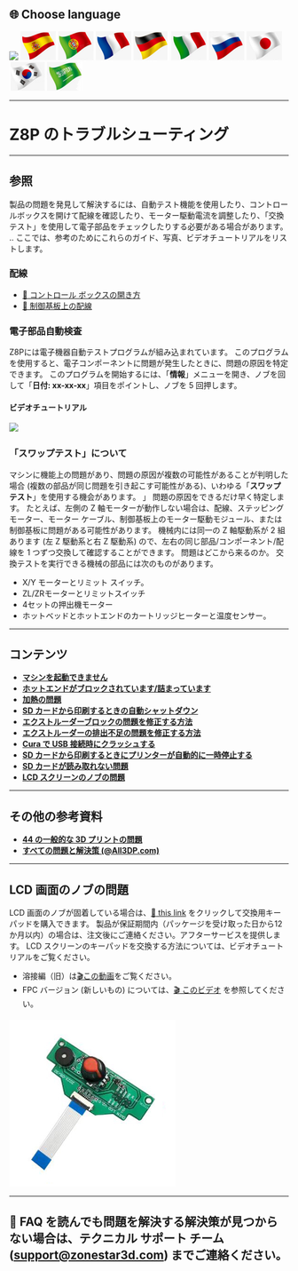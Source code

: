 ## <a id="choose-language">:globe_with_meridians: Choose language </a>
[![]( /EN.png)](https://github.com/ZONESTAR3D/Z8P/blob/main/Z8P_FAQ/readme.md)
[![](./lanpic/ES.png)](https://github.com/ZONESTAR3D/Z8P/blob/main/Z8P_FAQ/readme-es.md)
[![](./lanpic/PT.png)](https://github.com/ZONESTAR3D/Z8P/blob/main/Z8P_FAQ/readme-pt.md)
[![](./lanpic/FR.png)](https://github.com/ZONESTAR3D/Z8P/blob/main/Z8P_FAQ/readme-fr.md)
[![](./lanpic/DE.png)](https://github.com/ZONESTAR3D/Z8P/blob/main/Z8P_FAQ/readme-de.md)
[![](./lanpic/IT.png)](https://github.com/ZONESTAR3D/Z8P/blob/main/Z8P_FAQ/readme-it.md)
[![](./lanpic/RU.png)](https://github.com/ZONESTAR3D/Z8P/blob/main/Z8P_FAQ/readme-ru.md)
[![](./lanpic/JP.png)](https://github.com/ZONESTAR3D/Z8P/blob/main/Z8P_FAQ/readme-jp.md)
[![](./lanpic/KR.png)](https://github.com/ZONESTAR3D/Z8P/blob/main/Z8P_FAQ/readme-kr.md)
[![](./lanpic/SA.png)](https://github.com/ZONESTAR3D/Z8P/blob/main/Z8P_FAQ/readme-ar.md)

----
# Z8P のトラブルシューティング

-----
## 参照
製品の問題を発見して解決するには、自動テスト機能を使用したり、コントロールボックスを開けて配線を確認したり、モーター駆動電流を調整したり、「交換テスト」を使用して電子部品をチェックしたりする必要がある場合があります。 .. ここでは、参考のためにこれらのガイド、写真、ビデオチュートリアルをリストします。
### 配線
- [:art: コントロール ボックスの開き方](./pic/OpenControlBox.png)
- [:art: 制御基板上の配線](./pic/Z8P_wiring.png)

### 電子部品自動検査
Z8Pには電子機器自動テストプログラムが組み込まれています。 このプログラムを使用すると、電子コンポーネントに問題が発生したときに、問題の原因を特定できます。 このプログラムを開始するには、「**情報**」メニューを開き、ノブを回して「**日付: xx-xx-xx**」項目をポイントし、ノブを 5 回押します。
#### ビデオチュートリアル
[![](https://img.youtube.com/vi/iSsuy2ePWw8/0.jpg)](https://www.youtube.com/watch?v=iSsuy2ePWw8)

### 「スワップテスト」について
マシンに機能上の問題があり、問題の原因が複数の可能性があることが判明した場合 (複数の部品が同じ問題を引き起こす可能性がある)、いわゆる「**スワップ テスト**」を使用する機会があります。 」 問題の原因をできるだけ早く特定します。
たとえば、左側の Z 軸モーターが動作しない場合は、配線、ステッピング モーター、モーター ケーブル、制御基板上のモーター駆動モジュール、または制御基板に問題がある可能性があります。 機械内には同一の Z 軸駆動系が 2 組あります (左 Z 駆動系と右 Z 駆動系) ので、左右の同じ部品/コンポーネント/配線を 1 つずつ交換して確認することができます。 問題はどこから来るのか。
交換テストを実行できる機械の部品には次のものがあります。
- X/Y モーターとリミット スイッチ。
- ZL/ZRモーターとリミットスイッチ
- 4セットの押出機モーター
- ホットベッドとホットエンドのカートリッジヒーターと温度センサー。

-----
## コンテンツ
- **[マシンを起動できません](./Issue_of_startup/readme.md)**
- **[ホットエンドがブロックされています/詰まっています](./Issue_mix_color_hotend_clogged/readme.md)**
- **[加熱の問題](./Issue_heating/readme.md)**
- **[SD カードから印刷するときの自動シャットダウン](./Issue_auto_shut_down/readme.md)**
- **[エクストルーダーブロックの問題を修正する方法](./Issue_extruder_blocked/readme.md)**
- **[エクストルーダーの排出不足の問題を修正する方法](./Issue_of_Extruder_insufficient_discharge/readme.md)**
- **[Cura で USB 接続時にクラッシュする](./issue_of_connect_USB_in_Cura/readme.md)**
- **[SD カードから印刷するときにプリンターが自動的に一時停止する](./Issue_auto_pause/readme.md)**
- **[SD カードが読み取れない問題](./Issue_not_read_sdcard/readme.md)**
- **[LCD スクリーンのノブの問題](#dwinscreen)**

----
## その他の参考資料
- **[44 の一般的な 3D プリントの問題](https://github.com/ZONESTAR3D/Document-and-User-Guide/tree/master/FAQ)**
- **[すべての問題と解決策 (@All3DP.com)](https://all3dp.com/1/common-3d-printing-problems-troubleshooting-3d-printer-issues/)**

-----
## <a id="dwinscreen">LCD 画面のノブの問題</a>
LCD 画面のノブが固着している場合は、[:gift: this link](https://www.aliexpress.com/item/3256805596235491.html) をクリックして交換用キーパッドを購入できます。 製品が保証期間内（パッケージを受け取った日から12か月以内）の場合は、注文後にご連絡ください。アフターサービスを提供します。
LCD スクリーンのキーパッドを交換する方法については、ビデオチュートリアルをご覧ください。
- 溶接編（旧）は[:clapper:この動画](https://youtu.be/Xwfczp3nLOY)をご覧ください。
- FPC バージョン (新しいもの) については、[:clapper: このビデオ](https://youtu.be/z9E6glRZRIQ) を参照してください。
####
![](./pic/keypad.jpg)

-----
## :email: FAQ を読んでも問題を解決する解決策が見つからない場合は、テクニカル サポート チーム (support@zonestar3d.com) までご連絡ください。